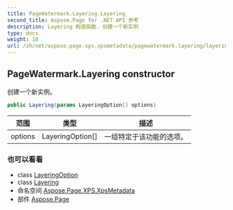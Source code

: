 ```yaml
---
title: PageWatermark.Layering.Layering
second_title: Aspose.Page for .NET API 参考
description: Layering 构造函数. 创建一个新实例
type: docs
weight: 10
url: /zh/net/aspose.page.xps.xpsmetadata/pagewatermark.layering/layering/
---
```

## PageWatermark.Layering constructor

创建一个新实例。

```csharp
public Layering(params LayeringOption[] options)
```

| 范围 | 类型 | 描述 |
| --- | --- | --- |
| options | LayeringOption[] | 一组特定于该功能的选项。 |

### 也可以看看

* class [LayeringOption](../../pagewatermark.layeringoption/)
* class [Layering](../)
* 命名空间 [Aspose.Page.XPS.XpsMetadata](../../pagewatermark.layering/)
* 部件 [Aspose.Page](../../../)


